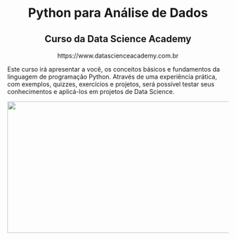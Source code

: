 <h1 align=center>Python para Análise de Dados</h1>
<h2 align=center>Curso da Data Science Academy</h2>
<p align=center>https://www.datascienceacademy.com.br</p>
<p>Este curso irá apresentar a você, os conceitos básicos e fundamentos da linguagem de programação Python. Através de uma experiência prática, com exemplos, quizzes, exercícios e projetos, será possível testar seus conhecimentos e aplicá-los em projetos de Data Science.</P>
<p align=center><img src= 'https://arquivo.devmedia.com.br/marketing/img/guia-python-37024.png' width=600 height=300></p>
